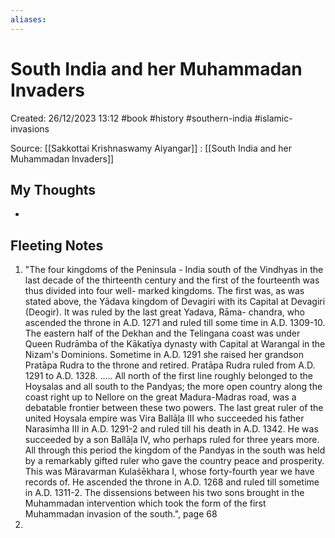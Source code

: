 ```yaml
---
aliases:
---
```

# South India and her Muhammadan Invaders

Created: 26/12/2023 13:12
#book #history #southern-india #islamic-invasions 

Source: [[Sakkottai Krishnaswamy Aiyangar]] : [[South India and her Muhammadan Invaders]]

## My Thoughts
- 

## Fleeting Notes
1. "The four kingdoms of the Peninsula - India south of the Vindhyas in the last decade of the thirteenth century and the first of the fourteenth was thus divided into four well- marked kingdoms. The first was, as was stated above, the Yādava kingdom of Devagiri with its Capital at Devagiri (Deogir). It was ruled by the last great Yadava, Rāma- chandra, who ascended the throne in A.D. 1271 and ruled till some time in A.D. 1309-10. The eastern half of the Dekhan and the Telingana coast was under Queen Rudrāmba of the Kākatīya dynasty with Capital at Warangal in the Nizam's Dominions. Sometime in A.D. 1291 she raised her grandson Pratāpa Rudra to the throne and retired. Pratāpa Rudra ruled from A.D. 1291 to A.D. 1328. ..... All north of the first line roughly belonged to the Hoysalas and all south to the Pandyas; the more open country along the coast right up to Nellore on the great Madura-Madras road, was a debatable frontier between these two powers. The last great ruler of the united Hoysala empire was Vira Ballāļa III who succeeded his father Narasimha III in A.D. 1291-2 and ruled till his death in A.D. 1342. He was succeeded by a son Ballāļa IV, who perhaps ruled for three years more. All through this period the kingdom of the Pandyas in the south was held by a remarkably gifted ruler who gave the country peace and prosperity. This was Märavarman Kulaśēkhara I, whose forty-fourth year we have records of. He ascended the throne in A.D. 1268 and ruled till sometime in A.D. 1311-2. The dissensions between his two sons brought in the Muhammadan intervention which took the form of the first Muhammadan invasion of the south.", page 68
2. 